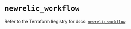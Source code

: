 # `newrelic_workflow`

Refer to the Terraform Registry for docs: [`newrelic_workflow`](https://registry.terraform.io/providers/newrelic/newrelic/3.35.0/docs/resources/workflow).
